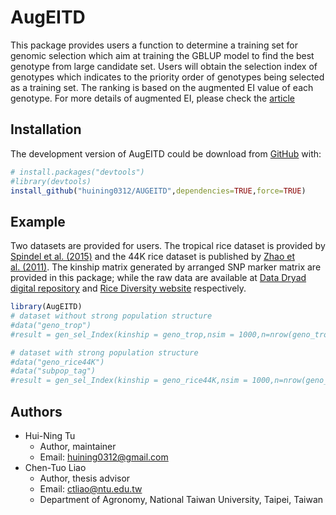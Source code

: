 
<!-- README.md is generated from README.Rmd. Please edit that file -->

# AugEITD

<!-- badges: start -->
<!-- badges: end -->

This package provides users a function to determine a training set for
genomic selection which aim at training the GBLUP model to find the best
genotype from large candidate set. Users will obtain the selection index
of genotypes which indicates to the priority order of genotypes being
selected as a training set. The ranking is based on the augmented EI
value of each genotype. For more details of augmented EI, please check
the [article](https://doi.org/10.1007/s13253-021-00454-2)

## Installation

The development version of AugEITD could be download from
[GitHub](https://github.com/huining0312/AUGEITD) with:

``` r
# install.packages("devtools")
#library(devtools)
install_github("huining0312/AUGEITD",dependencies=TRUE,force=TRUE)
```

## Example

Two datasets are provided for users. The tropical rice dataset is
provided by [Spindel et
al. (2015)](https://doi.org/10.1371/journal.pgen.1004982) and the 44K
rice dataset is published by [Zhao et
al. (2011)](https://doi.org/10.1038/ncomms1467). The kinship matrix
generated by arranged SNP marker matrix are provided in this package;
while the raw data are available at [Data Dryad digital
repository](https://datadryad.org/stash/dataset/doi:10.5061/dryad.7369p)
and [Rice Diversity website](http://www.ricediversity.org/data/)
respectively.

``` r
library(AugEITD)
# dataset without strong population structure
#data("geno_trop")
#result = gen_sel_Index(kinship = geno_trop,nsim = 1000,n=nrow(geno_trop))

# dataset with strong population structure
#data("geno_rice44K")
#data("subpop_tag")
#result = gen_sel_Index(kinship = geno_rice44K,nsim = 1000,n=nrow(geno_rice44K),subpopTag = subpop_tag)
```

## Authors

- Hui-Ning Tu
  - Author, maintainer
  - Email: <huining0312@gmail.com>
- Chen-Tuo Liao
  - Author, thesis advisor
  - Email: <ctliao@ntu.edu.tw>
  - Department of Agronomy, National Taiwan University, Taipei, Taiwan
